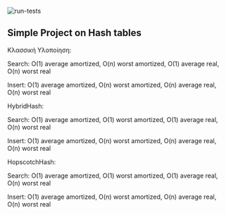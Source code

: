 ![run-tests](../../workflows/run-tests/badge.svg)

##  Simple Project on Hash tables

Κλασσική Υλοποίηση: 

Search: O(1) average amortized, O(n) worst amortized, O(1) average real, O(n) worst real

Insert: O(1) average amortized, O(n) worst amortized, O(n) average real, O(n) worst real

HybridHash:

Search: O(1) average amortized, O(1) worst amortized, O(1) average real, O(n) worst real

Insert: O(1) average amortized, O(n) worst amortized, O(n) average real, O(n) worst real

HopscotchHash:

Search: O(1) average amortized, O(1) worst amortized, O(1) average real, O(n) worst real

Insert: O(1) average amortized, O(n) worst amortized, O(n) average real, O(n) worst real

